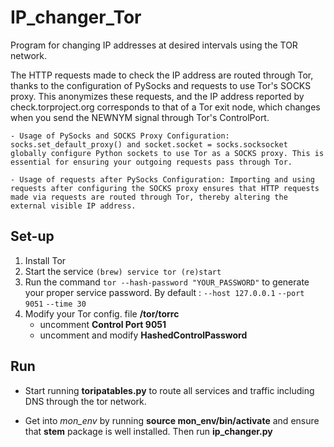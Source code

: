 # IP_changer_Tor
Program for changing IP addresses at desired intervals using the TOR network.

The HTTP requests made to check the IP address are routed through Tor, thanks to the configuration of PySocks and requests to use Tor's SOCKS proxy. This anonymizes these requests, and the IP address reported by check.torproject.org corresponds to that of a Tor exit node, which changes when you send the NEWNYM signal through Tor's ControlPort.

	- Usage of PySocks and SOCKS Proxy Configuration: socks.set_default_proxy() and socket.socket = socks.socksocket globally configure Python sockets to use Tor as a SOCKS proxy. This is essential for ensuring your outgoing requests pass through Tor.

	- Usage of requests after PySocks Configuration: Importing and using requests after configuring the SOCKS proxy ensures that HTTP requests made via requests are routed through Tor, thereby altering the external visible IP address.

## Set-up

1. Install Tor
2. Start the service ```(brew) service tor (re)start```
3. Run the command ```tor --hash-password "YOUR_PASSWORD"``` to generate your proper service password. By default : ```--host 127.0.0.1``` ```--port 9051``` ```--time 30```
4. Modify your Tor config. file **/tor/torrc**
	- uncomment **Control Port 9051**
	- uncomment and modify **HashedControlPassword**

## Run

* Start running **toripatables.py** to route all services and traffic including DNS through the tor network.

* Get into *mon_env* by running **source mon_env/bin/activate** and ensure that **stem** package is well installed. Then run **ip_changer.py**
